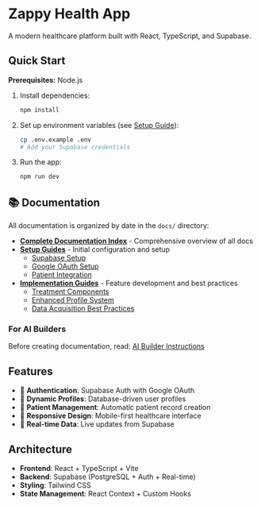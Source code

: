# Zappy Health App

A modern healthcare platform built with React, TypeScript, and Supabase.

## Quick Start

**Prerequisites:** Node.js

1. Install dependencies:
   ```bash
   npm install
   ```

2. Set up environment variables (see [Setup Guide](docs/2025-06-25/SUPABASE_SETUP.md)):
   ```bash
   cp .env.example .env
   # Add your Supabase credentials
   ```

3. Run the app:
   ```bash
   npm run dev
   ```

## 📚 Documentation

All documentation is organized by date in the `docs/` directory:

- **[Complete Documentation Index](docs/DOCUMENTATION_INDEX.md)** - Comprehensive overview of all docs
- **[Setup Guides](docs/2025-06-25/)** - Initial configuration and setup
  - [Supabase Setup](docs/2025-06-25/SUPABASE_SETUP.md)
  - [Google OAuth Setup](docs/2025-06-25/GOOGLE_OAUTH_SETUP.md)
  - [Patient Integration](docs/2025-06-25/PATIENT_INTEGRATION.md)
- **[Implementation Guides](docs/2025-06-26/)** - Feature development and best practices
  - [Treatment Components](docs/2025-06-26/TREATMENT_COMPONENTS_IMPLEMENTATION.md)
  - [Enhanced Profile System](docs/2025-06-26/enhanced-profile-system.md)
  - [Data Acquisition Best Practices](docs/2025-06-26/PATIENT_APP_DATA_ACQUISITION_BEST_PRACTICES.md)

### For AI Builders

Before creating documentation, read: [AI Builder Instructions](docs/AI_BUILDER_INSTRUCTIONS.md)

## Features

- 🔐 **Authentication**: Supabase Auth with Google OAuth
- 👤 **Dynamic Profiles**: Database-driven user profiles
- 🏥 **Patient Management**: Automatic patient record creation
- 📱 **Responsive Design**: Mobile-first healthcare interface
- 🔄 **Real-time Data**: Live updates from Supabase

## Architecture

- **Frontend**: React + TypeScript + Vite
- **Backend**: Supabase (PostgreSQL + Auth + Real-time)
- **Styling**: Tailwind CSS
- **State Management**: React Context + Custom Hooks
